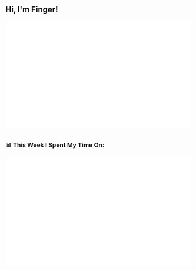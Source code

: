 <h2> Hi, I'm Finger!</h2>

<img align="right" src="https://raw.githubusercontent.com/spianmo/github-stats/master/generated/overview.svg#gh-light-mode-only">

<!-- <img align="right" height="160em" src="https://github-readme-stats-eight-theta.vercel.app/api/top-langs/?username=spianmo&layout=compact&langs_count=8&theme=algolia"/>	 -->
	
```go
package main

type Me struct {
	Name   string
	Job    string
	Code   string
	Skills string
}

func main() {
	me := &Me{
		Name:   "Finger",
		Job:    "Client-side Engineer",
		Code:   "Java and C++ and Others",
		Skills: "Android Security NLP ^o^",
	}
	_ = me
}
```


<h3>📊 This Week I Spent My Time On:</h3>
<img align='right' src="https://raw.githubusercontent.com/spianmo/github-stats/master/generated/languages.svg#gh-light-mode-only">

<!--START_SECTION:waka-->

```txt
C++                  19 hrs 58 mins  ██████████▒░░░░░░░░░░░░░░   40.83 %
Java                 15 hrs 50 mins  ████████░░░░░░░░░░░░░░░░░   32.40 %
CMake                4 hrs 19 mins   ██▒░░░░░░░░░░░░░░░░░░░░░░   08.85 %
ObjectiveC           3 hrs 40 mins   ██░░░░░░░░░░░░░░░░░░░░░░░   07.50 %
XML                  2 hrs 53 mins   █▒░░░░░░░░░░░░░░░░░░░░░░░   05.90 %
```

<!--END_SECTION:waka-->

